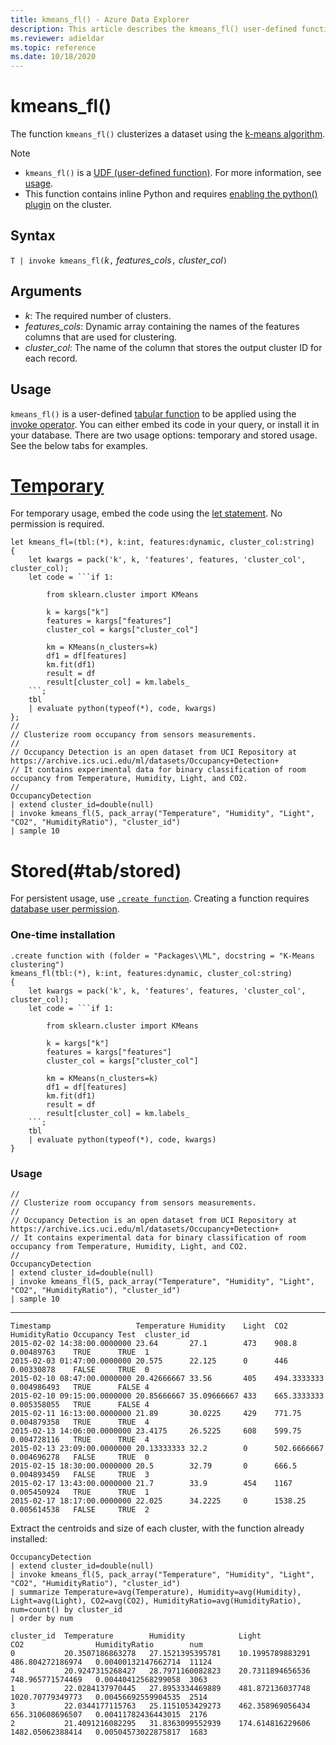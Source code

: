 ```yaml
---
title: kmeans_fl() - Azure Data Explorer
description: This article describes the kmeans_fl() user-defined function in Azure Data Explorer.
ms.reviewer: adieldar
ms.topic: reference
ms.date: 10/18/2020
---
```

# kmeans_fl()

The function `kmeans_fl()` clusterizes a dataset using the [k-means algorithm](https://en.wikipedia.org/wiki/K-means_clustering).

> [!NOTE]
> * `kmeans_fl()` is a [UDF (user-defined function)](../query/functions/user-defined-functions.md). For more information, see [usage](#usage).
> * This function contains inline Python and requires [enabling the python() plugin](../query/pythonplugin.md#enable-the-plugin) on the cluster.

## Syntax

`T | invoke kmeans_fl(`*k*`,` *features_cols*`,` *cluster_col*`)`

## Arguments

* *k*: The required number of clusters.
* *features_cols*: Dynamic array containing the names of the features columns that are used for clustering.
* *cluster_col*: The name of the column that stores the output cluster ID for each record.

## Usage

`kmeans_fl()` is a user-defined [tabular function](../query/functions/user-defined-functions.md#tabular-function) to be applied using the [invoke operator](../query/invokeoperator.md). You can either embed its code in your query, or install it in your database. There are two usage options: temporary and stored usage. See the below tabs for examples.

# [Temporary](#tab/temporary)

For temporary usage, embed the code using the [let statement](../query/letstatement.md). No permission is required.

<!-- csl: https://help.kusto.windows.net/Samples -->
~~~kusto
let kmeans_fl=(tbl:(*), k:int, features:dynamic, cluster_col:string)
{
    let kwargs = pack('k', k, 'features', features, 'cluster_col', cluster_col);
    let code = ```if 1:
        
        from sklearn.cluster import KMeans
        
        k = kargs["k"]
        features = kargs["features"]
        cluster_col = kargs["cluster_col"]
        
        km = KMeans(n_clusters=k)
        df1 = df[features]
        km.fit(df1)
        result = df
        result[cluster_col] = km.labels_
    ```;
    tbl
    | evaluate python(typeof(*), code, kwargs)
};
//
// Clusterize room occupancy from sensors measurements.
//
// Occupancy Detection is an open dataset from UCI Repository at https://archive.ics.uci.edu/ml/datasets/Occupancy+Detection+
// It contains experimental data for binary classification of room occupancy from Temperature, Humidity, Light, and CO2.
//
OccupancyDetection
| extend cluster_id=double(null)
| invoke kmeans_fl(5, pack_array("Temperature", "Humidity", "Light", "CO2", "HumidityRatio"), "cluster_id")
| sample 10
~~~

# Stored(#tab/stored)

For persistent usage, use [`.create function`](../management/create-function.md). Creating a function requires [database user permission](../management/access-control/role-based-authorization.md).

### One-time installation

<!-- csl: https://help.kusto.windows.net/Samples -->
~~~kusto
.create function with (folder = "Packages\\ML", docstring = "K-Means clustering")
kmeans_fl(tbl:(*), k:int, features:dynamic, cluster_col:string)
{
    let kwargs = pack('k', k, 'features', features, 'cluster_col', cluster_col);
    let code = ```if 1:
        
        from sklearn.cluster import KMeans
        
        k = kargs["k"]
        features = kargs["features"]
        cluster_col = kargs["cluster_col"]
        
        km = KMeans(n_clusters=k)
        df1 = df[features]
        km.fit(df1)
        result = df
        result[cluster_col] = km.labels_
    ```;
    tbl
    | evaluate python(typeof(*), code, kwargs)
}
~~~

### Usage

<!-- csl: https://help.kusto.windows.net/Samples -->
```kusto
//
// Clusterize room occupancy from sensors measurements.
//
// Occupancy Detection is an open dataset from UCI Repository at https://archive.ics.uci.edu/ml/datasets/Occupancy+Detection+
// It contains experimental data for binary classification of room occupancy from Temperature, Humidity, Light, and CO2.
//
OccupancyDetection
| extend cluster_id=double(null)
| invoke kmeans_fl(5, pack_array("Temperature", "Humidity", "Light", "CO2", "HumidityRatio"), "cluster_id")
| sample 10
```

---

<!-- csl: https://help.kusto.windows.net/Samples -->
```kusto
Timestamp	                Temperature Humidity	Light  CO2         HumidityRatio Occupancy Test	 cluster_id
2015-02-02 14:38:00.0000000	23.64       27.1        473    908.8       0.00489763    TRUE	   TRUE  1
2015-02-03 01:47:00.0000000	20.575      22.125      0      446         0.00330878	 FALSE	   TRUE  0
2015-02-10 08:47:00.0000000	20.42666667 33.56       405    494.3333333 0.004986493	 TRUE	   FALSE 4
2015-02-10 09:15:00.0000000	20.85666667 35.09666667 433    665.3333333 0.005358055	 TRUE	   FALSE 4
2015-02-11 16:13:00.0000000	21.89       30.0225     429    771.75      0.004879358	 TRUE	   TRUE  4
2015-02-13 14:06:00.0000000	23.4175     26.5225     608    599.75      0.004728116	 TRUE	   TRUE  4
2015-02-13 23:09:00.0000000	20.13333333 32.2        0      502.6666667 0.004696278	 FALSE	   TRUE  0
2015-02-15 18:30:00.0000000	20.5        32.79       0      666.5       0.004893459	 FALSE	   TRUE  3
2015-02-17 13:43:00.0000000	21.7        33.9        454    1167        0.005450924	 TRUE	   TRUE  1
2015-02-17 18:17:00.0000000	22.025      34.2225     0      1538.25     0.005614538	 FALSE	   TRUE  2
```

Extract the centroids and size of each cluster, with the function already installed:

<!-- csl: https://help.kusto.windows.net/Samples -->
```kusto
OccupancyDetection
| extend cluster_id=double(null)
| invoke kmeans_fl(5, pack_array("Temperature", "Humidity", "Light", "CO2", "HumidityRatio"), "cluster_id")
| summarize Temperature=avg(Temperature), Humidity=avg(Humidity), Light=avg(Light), CO2=avg(CO2), HumidityRatio=avg(HumidityRatio), num=count() by cluster_id
| order by num

```

<!-- csl: https://help.kusto.windows.net/Samples -->
```kusto
cluster_id	Temperature        Humidity            Light            CO2                HumidityRatio        num
0	        20.3507186863278   27.1521395395781    10.1995789883291	486.804272186974   0.00400132147662714	11124
4	        20.9247315268427   28.7971160082823    20.7311894656536	748.965771574469   0.00440412568299058	3063
1	        22.0284137970445   27.8953334469889    481.872136037748	1020.70779349773   0.00456692559904535	2514
3	        22.0344177115763   25.1151053429273    462.358969056434	656.310608696507   0.00411782436443015	2176
2	        21.4091216082295   31.8363099552939    174.614816229606	1482.05062388414   0.00504573022875817	1683
```

